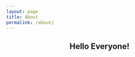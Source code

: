 ```yaml
---
layout: page
title: About
permalink: /about/
---
```

<html>
<head>
<style>
    h2 {text-align: center;}
    h1 {text-align: right;}
</style>
</head>
<body>
<h2>Hello Everyone!
</body>